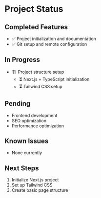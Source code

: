 # Project Status

## Completed Features
- ✅ Project initialization and documentation
- ✅ Git setup and remote configuration

## In Progress
- 🏗️ Project structure setup
  - ⏳ Next.js + TypeScript initialization
  - ⏳ Tailwind CSS setup

## Pending
- Frontend development
- SEO optimization
- Performance optimization

## Known Issues
- None currently

## Next Steps
1. Initialize Next.js project
2. Set up Tailwind CSS
3. Create basic page structure 